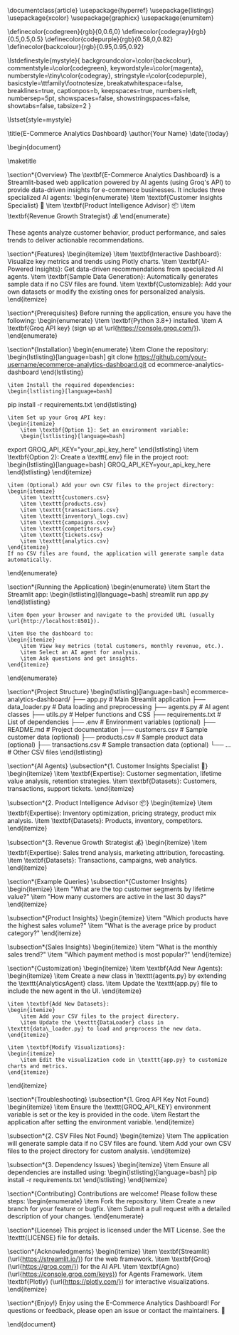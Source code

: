\documentclass{article}
\usepackage{hyperref}
\usepackage{listings}
\usepackage{xcolor}
\usepackage{graphicx}
\usepackage{enumitem}

\definecolor{codegreen}{rgb}{0,0.6,0}
\definecolor{codegray}{rgb}{0.5,0.5,0.5}
\definecolor{codepurple}{rgb}{0.58,0,0.82}
\definecolor{backcolour}{rgb}{0.95,0.95,0.92}

\lstdefinestyle{mystyle}{
    backgroundcolor=\color{backcolour},
    commentstyle=\color{codegreen},
    keywordstyle=\color{magenta},
    numberstyle=\tiny\color{codegray},
    stringstyle=\color{codepurple},
    basicstyle=\ttfamily\footnotesize,
    breakatwhitespace=false,
    breaklines=true,
    captionpos=b,
    keepspaces=true,
    numbers=left,
    numbersep=5pt,
    showspaces=false,
    showstringspaces=false,
    showtabs=false,
    tabsize=2
}

\lstset{style=mystyle}

\title{E-Commerce Analytics Dashboard}
\author{Your Name}
\date{\today}

\begin{document}

\maketitle

\section*{Overview}
The \textbf{E-Commerce Analytics Dashboard} is a Streamlit-based web application powered by AI agents (using Groq's API) to provide data-driven insights for e-commerce businesses. It includes three specialized AI agents:
\begin{enumerate}
    \item \textbf{Customer Insights Specialist} 👥
    \item \textbf{Product Intelligence Advisor} 📦
    \item \textbf{Revenue Growth Strategist} 💰
\end{enumerate}

These agents analyze customer behavior, product performance, and sales trends to deliver actionable recommendations.

\section*{Features}
\begin{itemize}
    \item \textbf{Interactive Dashboard}: Visualize key metrics and trends using Plotly charts.
    \item \textbf{AI-Powered Insights}: Get data-driven recommendations from specialized AI agents.
    \item \textbf{Sample Data Generation}: Automatically generates sample data if no CSV files are found.
    \item \textbf{Customizable}: Add your own datasets or modify the existing ones for personalized analysis.
\end{itemize}

\section*{Prerequisites}
Before running the application, ensure you have the following:
\begin{enumerate}
    \item \textbf{Python 3.8+} installed.
    \item A \textbf{Groq API key} (sign up at \url{https://console.groq.com/}).
\end{enumerate}

\section*{Installation}
\begin{enumerate}
    \item Clone the repository:
    \begin{lstlisting}[language=bash]
git clone https://github.com/your-username/ecommerce-analytics-dashboard.git
cd ecommerce-analytics-dashboard
    \end{lstlisting}

    \item Install the required dependencies:
    \begin{lstlisting}[language=bash]
pip install -r requirements.txt
    \end{lstlisting}

    \item Set up your Groq API key:
    \begin{itemize}
        \item \textbf{Option 1}: Set an environment variable:
        \begin{lstlisting}[language=bash]
export GROQ_API_KEY="your_api_key_here"
        \end{lstlisting}
        \item \textbf{Option 2}: Create a \texttt{.env} file in the project root:
        \begin{lstlisting}[language=bash]
GROQ_API_KEY=your_api_key_here
        \end{lstlisting}
    \end{itemize}

    \item (Optional) Add your own CSV files to the project directory:
    \begin{itemize}
        \item \texttt{customers.csv}
        \item \texttt{products.csv}
        \item \texttt{transactions.csv}
        \item \texttt{inventory\_logs.csv}
        \item \texttt{campaigns.csv}
        \item \texttt{competitors.csv}
        \item \texttt{tickets.csv}
        \item \texttt{analytics.csv}
    \end{itemize}
    If no CSV files are found, the application will generate sample data automatically.
\end{enumerate}

\section*{Running the Application}
\begin{enumerate}
    \item Start the Streamlit app:
    \begin{lstlisting}[language=bash]
streamlit run app.py
    \end{lstlisting}

    \item Open your browser and navigate to the provided URL (usually \url{http://localhost:8501}).

    \item Use the dashboard to:
    \begin{itemize}
        \item View key metrics (total customers, monthly revenue, etc.).
        \item Select an AI agent for analysis.
        \item Ask questions and get insights.
    \end{itemize}
\end{enumerate}

\section*{Project Structure}
\begin{lstlisting}[language=bash]
ecommerce-analytics-dashboard/
├── app.py                  # Main Streamlit application
├── data_loader.py          # Data loading and preprocessing
├── agents.py               # AI agent classes
├── utils.py                # Helper functions and CSS
├── requirements.txt        # List of dependencies
├── .env                    # Environment variables (optional)
├── README.md               # Project documentation
├── customers.csv           # Sample customer data (optional)
├── products.csv            # Sample product data (optional)
├── transactions.csv        # Sample transaction data (optional)
└── ...                     # Other CSV files
\end{lstlisting}

\section*{AI Agents}
\subsection*{1. Customer Insights Specialist 👥}
\begin{itemize}
    \item \textbf{Expertise}: Customer segmentation, lifetime value analysis, retention strategies.
    \item \textbf{Datasets}: Customers, transactions, support tickets.
\end{itemize}

\subsection*{2. Product Intelligence Advisor 📦}
\begin{itemize}
    \item \textbf{Expertise}: Inventory optimization, pricing strategy, product mix analysis.
    \item \textbf{Datasets}: Products, inventory, competitors.
\end{itemize}

\subsection*{3. Revenue Growth Strategist 💰}
\begin{itemize}
    \item \textbf{Expertise}: Sales trend analysis, marketing attribution, forecasting.
    \item \textbf{Datasets}: Transactions, campaigns, web analytics.
\end{itemize}

\section*{Example Queries}
\subsection*{Customer Insights}
\begin{itemize}
    \item "What are the top customer segments by lifetime value?"
    \item "How many customers are active in the last 30 days?"
\end{itemize}

\subsection*{Product Insights}
\begin{itemize}
    \item "Which products have the highest sales volume?"
    \item "What is the average price by product category?"
\end{itemize}

\subsection*{Sales Insights}
\begin{itemize}
    \item "What is the monthly sales trend?"
    \item "Which payment method is most popular?"
\end{itemize}

\section*{Customization}
\begin{itemize}
    \item \textbf{Add New Agents}:
    \begin{itemize}
        \item Create a new class in \texttt{agents.py} by extending the \texttt{AnalyticsAgent} class.
        \item Update the \texttt{app.py} file to include the new agent in the UI.
    \end{itemize}

    \item \textbf{Add New Datasets}:
    \begin{itemize}
        \item Add your CSV files to the project directory.
        \item Update the \texttt{DataLoader} class in \texttt{data\_loader.py} to load and preprocess the new data.
    \end{itemize}

    \item \textbf{Modify Visualizations}:
    \begin{itemize}
        \item Edit the visualization code in \texttt{app.py} to customize charts and metrics.
    \end{itemize}
\end{itemize}

\section*{Troubleshooting}
\subsection*{1. Groq API Key Not Found}
\begin{itemize}
    \item Ensure the \texttt{GROQ\_API\_KEY} environment variable is set or the key is provided in the code.
    \item Restart the application after setting the environment variable.
\end{itemize}

\subsection*{2. CSV Files Not Found}
\begin{itemize}
    \item The application will generate sample data if no CSV files are found.
    \item Add your own CSV files to the project directory for custom analysis.
\end{itemize}

\subsection*{3. Dependency Issues}
\begin{itemize}
    \item Ensure all dependencies are installed using:
    \begin{lstlisting}[language=bash]
pip install -r requirements.txt
    \end{lstlisting}
\end{itemize}

\section*{Contributing}
Contributions are welcome! Please follow these steps:
\begin{enumerate}
    \item Fork the repository.
    \item Create a new branch for your feature or bugfix.
    \item Submit a pull request with a detailed description of your changes.
\end{enumerate}

\section*{License}
This project is licensed under the MIT License. See the \texttt{LICENSE} file for details.

\section*{Acknowledgments}
\begin{itemize}
    \item \textbf{Streamlit} (\url{https://streamlit.io/}) for the web framework.
    \item \textbf{Groq} (\url{https://groq.com/}) for the AI API.
    \item \textbf{Agno} (\url{https://console.groq.com/keys}) for Agents Framework.
    \item \textbf{Plotly} (\url{https://plotly.com/}) for interactive visualizations.
\end{itemize}

\section*{Enjoy!}
Enjoy using the E-Commerce Analytics Dashboard! For questions or feedback, please open an issue or contact the maintainers. 🚀

\end{document}